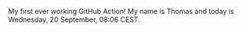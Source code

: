 My first ever working GitHub Action!
My name is Thomas and today is Wednesday, 20 September, 08:06 CEST. 
